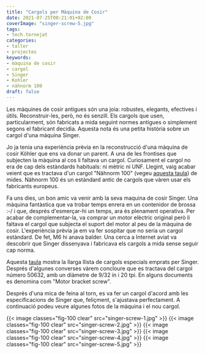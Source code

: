 ```yaml
---
title: "Cargols per Màquina de Cosir"
date: 2021-07-25T00:21:01+02:00
coverImage: "singer-screw-5.jpg"
tags:
- tech.tornejat
categories:
- taller
- projectes
keywords:
- màquina de cosir
- cargol
- Singer
- Kohler
- nähnorm 100
draft: false
---
```


Les màquines de cosir antigues són una joia: robustes, elegants,
efectives i útils. Reconstruir-les, però, no és senzill. Els cargols
que usen, particularment, són fabricats a mida seguint normes antigues
o simplement segons el fabricant decidia. Aquesta nota és una petita
història sobre un cargol d'una màquina Singer.

<!--more-->

Jo ja tenia una experiència prèvia en la reconstrucció d'una màquina
de cosir Köhler que ens va donar un parent. A una de les frontises que
subjecten la màquina al cos li faltava un cargol. Curiosament el
cargol no era de cap dels estàndards habituals: ni mètric ni
UNF. Llegint, vaig acabar veient que es tractava d'un cargol "Nähnorm
100" (vegeu [aquesta
taula](https://www.gewinde-normen.de/en/sewing-machine-thread.html
"Nähnorm 100 screws table")) de mides. Nähnorm 100 és un estàndard
antic de cargols que vàren usar els fabricants europeus.

Fa uns dies, un bon amic va venir amb la seva maquina de cosir Singer.
Una màquina fantàstica que va trobar temps enrera en un contenidor de
brossa :-/ i que, després d'esmerçar-hi un temps, ara és plenament
operativa. Per acabar de complementar-la, va comprar un motor elèctric
original però li faltava el cargol que subjecta el suport del motor al
peu de la màquina de cosir. L'experiència prèvia ja em va fer sospitar
que no seria un cargol estàndard. De fet, M6 hi anava balder. Una
cerca a Internet aviat va descobrir que Singer dissenyava i fabricava
els cargols a mida sense seguir cap norma.


Aquesta [taula](https://www.singersewinginfo.co.uk/screw_threads
"Taula de cargols Singer") mostra la llarga llista de cargols
especials emprats per Singer. Després d'algunes converses vàrem
concloure que es tractava del cargol número 50632, amb un diàmetre de
9/32 in i 20 tpi. En alguns documents es denomina com "Motor bracket
screw".

Després d'una mica de feina al torn, es va fer un cargol d'acord amb
les especificacions de Singer que, feliçment, s'ajustava perfectament.
A continuació podeu veure algunes fotos de la màquina i el nou cargol.

{{< image classes="fig-100 clear"  src="singer-screw-1.jpg" >}}
{{< image classes="fig-100 clear"  src="singer-screw-2.jpg" >}}
{{< image classes="fig-100 clear"  src="singer-screw-3.jpg" >}}
{{< image classes="fig-100 clear"  src="singer-screw-4.jpg" >}}
{{< image classes="fig-100 clear"  src="singer-screw-5.jpg" >}}
